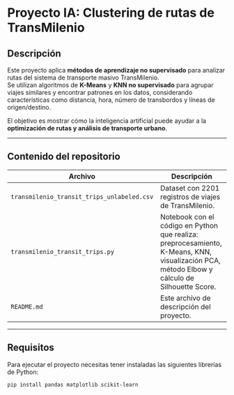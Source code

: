 # Proyecto IA: Clustering de rutas de TransMilenio

## Descripción

Este proyecto aplica **métodos de aprendizaje no supervisado** para analizar rutas del sistema de transporte masivo TransMilenio.  
Se utilizan algoritmos de **K-Means** y **KNN no supervisado** para agrupar viajes similares y encontrar patrones en los datos, considerando características como distancia, hora, número de transbordos y líneas de origen/destino.

El objetivo es mostrar cómo la inteligencia artificial puede ayudar a la **optimización de rutas y análisis de transporte urbano**.

---

## Contenido del repositorio

| Archivo                                    | Descripción                                                                                                                                  |
| ------------------------------------------ | -------------------------------------------------------------------------------------------------------------------------------------------- |
| `transmilenio_transit_trips_unlabeled.csv` | Dataset con 2201 registros de viajes de TransMilenio.                                                                                        |
| `transmilenio_transit_trips.py`            | Notebook con el código en Python que realiza: preprocesamiento, K-Means, KNN, visualización PCA, método Elbow y cálculo de Silhouette Score. |
| `README.md`                                | Este archivo de descripción del proyecto.                                                                                                    |

---

## Requisitos

Para ejecutar el proyecto necesitas tener instaladas las siguientes librerías de Python:

```bash
pip install pandas matplotlib scikit-learn
```
